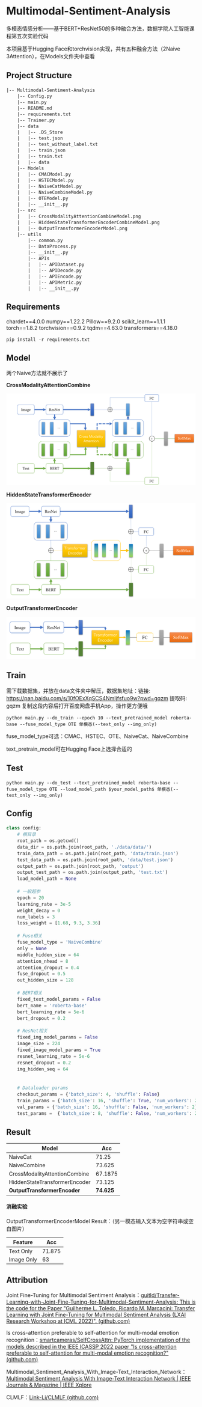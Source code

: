 # Multimodal-Sentiment-Analysis
多模态情感分析——基于BERT+ResNet50的多种融合方法，数据学院人工智能课程第五次实验代码

本项目基于Hugging Face和torchvision实现，共有五种融合方法（2Naive 3Attention），在Models文件夹中查看

## Project Structure

```
|-- Multimodal-Sentiment-Analysis
    |-- Config.py
    |-- main.py
    |-- README.md
    |-- requirements.txt
    |-- Trainer.py
    |-- data
    |   |-- .DS_Store
    |   |-- test.json
    |   |-- test_without_label.txt
    |   |-- train.json
    |   |-- train.txt
    |   |-- data
    |-- Models
    |   |-- CMACModel.py
    |   |-- HSTECModel.py
    |   |-- NaiveCatModel.py
    |   |-- NaiveCombineModel.py
    |   |-- OTEModel.py
    |   |-- __init__.py
    |-- src
    |   |-- CrossModalityAttentionCombineModel.png
    |   |-- HiddenStateTransformerEncoderCombineModel.png
    |   |-- OutputTransformerEncoderModel.png
    |-- utils
        |-- common.py
        |-- DataProcess.py
        |-- __init__.py
        |-- APIs
        |   |-- APIDataset.py
        |   |-- APIDecode.py
        |   |-- APIEncode.py
        |   |-- APIMetric.py
        |   |-- __init__.py
```

## Requirements

chardet==4.0.0
numpy==1.22.2
Pillow==9.2.0
scikit_learn==1.1.1
torch==1.8.2
torchvision==0.9.2
tqdm==4.63.0
transformers==4.18.0

```shell
pip install -r requirements.txt
```

## Model

两个Naive方法就不展示了

**CrossModalityAttentionCombine**

![CrossModalityAttentionCombineModel](./src/CrossModalityAttentionCombineModel.png)



**HiddenStateTransformerEncoder**

![HiddenStateTransformerEncoderCombineModel](./src/HiddenStateTransformerEncoderCombineModel.png)

**OutputTransformerEncoder**

![OutputTransformerEncoderModel](./src/OutputTransformerEncoderModel.png)

## Train

需下载数据集，并放在data文件夹中解压，数据集地址：链接: https://pan.baidu.com/s/10fOExXqSCS4NmIjfsfuo9w?pwd=gqzm 提取码: gqzm 复制这段内容后打开百度网盘手机App，操作更方便哦

```shell
python main.py --do_train --epoch 10 --text_pretrained_model roberta-base --fuse_model_type OTE 单模态(--text_only --img_only)
```

fuse_model_type可选：CMAC、HSTEC、OTE、NaiveCat、NaiveCombine

text_pretrain_model可在Hugging Face上选择合适的

## Test

```shell
python main.py --do_test --text_pretrained_model roberta-base --fuse_model_type OTE --load_model_path $your_model_path$ 单模态(--text_only --img_only)
```

## Config

```python
class config:
    # 根目录
    root_path = os.getcwd()
    data_dir = os.path.join(root_path, './data/data/')
    train_data_path = os.path.join(root_path, 'data/train.json')
    test_data_path = os.path.join(root_path, 'data/test.json')
    output_path = os.path.join(root_path, 'output')
    output_test_path = os.path.join(output_path, 'test.txt')
    load_model_path = None

    # 一般超参
    epoch = 20
    learning_rate = 3e-5
    weight_decay = 0
    num_labels = 3
    loss_weight = [1.68, 9.3, 3.36]

    # Fuse相关
    fuse_model_type = 'NaiveCombine'
    only = None
    middle_hidden_size = 64
    attention_nhead = 8
    attention_dropout = 0.4
    fuse_dropout = 0.5
    out_hidden_size = 128

    # BERT相关
    fixed_text_model_params = False
    bert_name = 'roberta-base'
    bert_learning_rate = 5e-6
    bert_dropout = 0.2

    # ResNet相关
    fixed_img_model_params = False
    image_size = 224
    fixed_image_model_params = True
    resnet_learning_rate = 5e-6
    resnet_dropout = 0.2
    img_hidden_seq = 64


    # Dataloader params
    checkout_params = {'batch_size': 4, 'shuffle': False}
    train_params = {'batch_size': 16, 'shuffle': True, 'num_workers': 2}
    val_params = {'batch_size': 16, 'shuffle': False, 'num_workers': 2}
    test_params =  {'batch_size': 8, 'shuffle': False, 'num_workers': 2}

```



## Result

| Model                         | Acc        |
| ----------------------------- | ---------- |
| NaiveCat                      | 71.25      |
| NaiveCombine                  | 73.625     |
| CrossModalityAttentionCombine | 67.1875    |
| HiddenStateTransformerEncoder | 73.125     |
| **OutputTransformerEncoder**  | **74.625** |

#### 消融实验

OutputTransformerEncoderModel Result：（另一模态输入文本为空字符串或空白图片）

| Feature    | Acc    |
| ---------- | ------ |
| Text Only  | 71.875 |
| Image Only | 63     |

## Attribution

Joint Fine-Tuning for Multimodal Sentiment Analysis：[guitld/Transfer-Learning-with-Joint-Fine-Tuning-for-Multimodal-Sentiment-Analysis: This is the code for the Paper "Guilherme L. Toledo, Ricardo M. Marcacini: Transfer Learning with Joint Fine-Tuning for Multimodal Sentiment Analysis (LXAI Research Workshop at ICML 2022)". (github.com)](https://github.com/guitld/Transfer-Learning-with-Joint-Fine-Tuning-for-Multimodal-Sentiment-Analysis)

Is cross-attention preferable to self-attention for multi-modal emotion recognition：[smartcameras/SelfCrossAttn: PyTorch implementation of the models described in the IEEE ICASSP 2022 paper "Is cross-attention preferable to self-attention for multi-modal emotion recognition?" (github.com)](https://github.com/smartcameras/SelfCrossAttn)

Multimodal_Sentiment_Analysis_With_Image-Text_Interaction_Network：[Multimodal Sentiment Analysis With Image-Text Interaction Network | IEEE Journals & Magazine | IEEE Xplore](https://ieeexplore.ieee.org/abstract/document/9736584/)

CLMLF：[Link-Li/CLMLF (github.com)](https://github.com/Link-Li/CLMLF)
